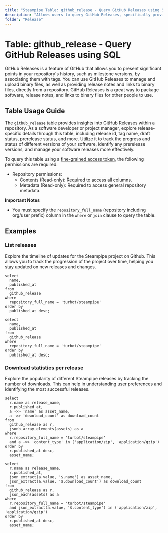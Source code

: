 ```yaml
---
title: "Steampipe Table: github_release - Query GitHub Releases using SQL"
description: "Allows users to query GitHub Releases, specifically providing detailed information about each release of a repository, including release id, tag name, draft status, prerelease status, and more."
folder: "Release"
---
```


# Table: github_release - Query GitHub Releases using SQL

GitHub Releases is a feature of GitHub that allows you to present significant points in your repository's history, such as milestone versions, by associating them with tags. You can use GitHub Releases to manage and upload binary files, as well as providing release notes and links to binary files, directly from a repository. GitHub Releases is a great way to package software, release notes, and links to binary files for other people to use.

## Table Usage Guide

The `github_release` table provides insights into GitHub Releases within a repository. As a software developer or project manager, explore release-specific details through this table, including release id, tag name, draft status, prerelease status, and more. Utilize it to track the progress and status of different versions of your software, identify any prerelease versions, and manage your software releases more effectively.

To query this table using a [fine-grained access token](https://docs.github.com/en/authentication/keeping-your-account-and-data-secure/managing-your-personal-access-tokens#creating-a-fine-grained-personal-access-token), the following permissions are required:
  - Repository permissions:
    - Contents (Read-only): Required to access all columns.
    - Metadata (Read-only): Required to access general repository metadata.

**Important Notes**
- You must specify the `repository_full_name` (repository including org/user prefix) column in the `where` or `join` clause to query the table.

## Examples

### List releases
Explore the timeline of updates for the Steampipe project on Github. This allows you to track the progression of the project over time, helping you stay updated on new releases and changes.

```sql+postgres
select
  name,
  published_at
from
  github_release
where
  repository_full_name = 'turbot/steampipe'
order by
  published_at desc;
```

```sql+sqlite
select
  name,
  published_at
from
  github_release
where
  repository_full_name = 'turbot/steampipe'
order by
  published_at desc;
```

### Download statistics per release
Explore the popularity of different Steampipe releases by tracking the number of downloads. This can help in understanding user preferences and identifying the most successful releases.

```sql+postgres
select
  r.name as release_name,
  r.published_at,
  a ->> 'name' as asset_name,
  a ->> 'download_count' as download_count
from
  github_release as r,
  jsonb_array_elements(assets) as a
where
  r.repository_full_name = 'turbot/steampipe'
  and a ->> 'content_type' in ('application/zip', 'application/gzip')
order by
  r.published_at desc,
  asset_name;
```

```sql+sqlite
select
  r.name as release_name,
  r.published_at,
  json_extract(a.value, '$.name') as asset_name,
  json_extract(a.value, '$.download_count') as download_count
from
  github_release as r,
  json_each(assets) as a
where
  r.repository_full_name = 'turbot/steampipe'
  and json_extract(a.value, '$.content_type') in ('application/zip', 'application/gzip')
order by
  r.published_at desc,
  asset_name;
```